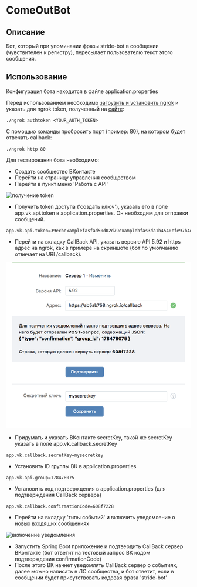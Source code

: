 # ComeOutBot
## Описание
Бот, который при упоминании фразы stride-bot в сообщении (чувствителен к регистру), пересылает пользователю текст этого сообщения.
## Использование
Конфигурация бота находится в файле application.properties 

Перед использованием необходимо [загрузить и установить ngrok](https://ngrok.com/download) и указать для ngrok token, полученный на [сайте](https://dashboard.ngrok.com/get-started):
```
./ngrok authtoken <YOUR_AUTH_TOKEN>
```
С помощью команды пробросить порт (пример: 80), на котором будет отвечать callback:
```
./ngrok http 80
```
Для тестирования бота необходимо:
- Создать сообщество ВКонтакте
- Перейти на страницу управления сообществом
- Перейти в пункт меню 'Работа с API'

![получение token](token.png)

- Получить token доступа ('создать ключ'), указать его в поле app.vk.api.token в application.properties. Он необходим для отправки сообщений.
```
app.vk.api.token=39ecbexamplefasfad50d02d79examplebfas3da1b4540cfe97b4example09af7091a172d211f
```
- Перейти на вкладку CallBack API, указать версию API 5.92 и https адрес на ngrok, как в примере на скриншоте (бот по умолчанию отвечает на URI /callback).

![добавление сервера в callback api](readme/callback.png)

- Придумать и указать ВКонтакте secretKey, такой же secretKey указать в поле app.vk.callback.secretKey
```
app.vk.callback.secretKey=mysecretkey
```
- Установить ID группы ВК в application.properties
```
app.vk.api.group=178478075
```
- Установить код подтверждения в application.properties (для подтверждения CallBack сервера)
```
app.vk.callback.confirmationCode=608f7228
```
- Перейти на вкладку 'типы событий' и включить уведомление о новых входящих сообщениях 

![включение уведомления](event_type)

- Запустить Spring Boot приложение и подтвердить CallBack сервер ВКонтакте (бот ответит на тестовый запрос ВК кодом подтверждения confirmationCode)
- После этого ВК  начнет уведомлять CallBack сервер о событиях, далее можно написать в ЛС сообщества, и бот ответит, если в сообщении будет присутствовать кодовая фраза 'stride-bot'
